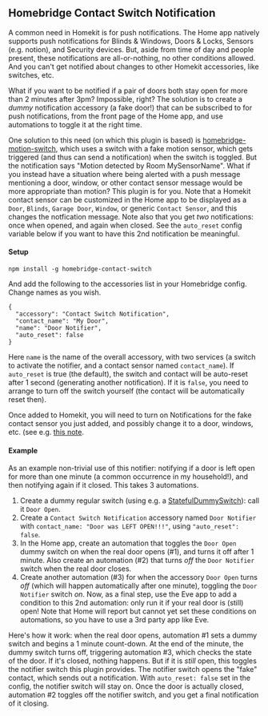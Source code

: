## Homebridge Contact Switch Notification

A common need in Homekit is for push notifications. The Home app natively supports push notifications for Blinds & Windows, Doors & Locks, Sensors (e.g. notion), and Security devices.  But, aside from time of day and people present, these notifications are all-or-nothing, no other conditions allowed. And you can't get notified about changes to other Homekit accessories, like switches, etc. 

What if you want to be notified if a pair of doors both stay open for more than 2 minutes after 3pm?  Impossible, right?  The solution is to create a _dummy_ notification accessory (a fake door!) that can be subscribed to for push notifications, from the front page of the Home app, and use automations to toggle it at the right time. 

One solution to this need (on which this plugin is based) is [homebridge-motion-switch](https://github.com/aaronpearce/homebridge-motion-switch), which uses a switch with a fake motion sensor, which gets triggered (and thus can send a notification) when the switch is toggled.  But the notification says "Motion detected by Room MySensorName".  What if you instead have a situation where being alerted with a push message mentioning a door, window, or other contact sensor message would be more appropriate than motion?  This plugin is for you.   Note that a Homekit contact sensor can be customized in the Home app to be displayed as a `Door`, `Blinds`, `Garage Door`, `Window`, or generic `Contact Sensor`, and this changes the notfication message.  Note also that you get _two_ notifications: once when opened, and again when closed.  See the `auto_reset` config variable below if you want to have this 2nd notification be meaningful.

#### Setup

`npm install -g homebridge-contact-switch`

And add the following to the accessories list in your Homebridge config. Change names as you wish.

```
{
  "accessory": "Contact Switch Notification",
  "contact_name": "My Door",
  "name": "Door Notifier",
  "auto_reset": false
}
```

Here `name` is the name of the overall accessory, with two services (a switch to activate the notifier, and a contact sensor named `contact_name`).  If `auto_reset` is true (the default), the switch and contact will be auto-reset after 1 second (generating another notification).   If it is `false`, you need to arrange to turn off the switch yourself (the contact will be automatically reset then). 

Once added to Homekit, you will need to turn on Notifications for the fake contact sensor you just added, and possibly change it to a door, windows, etc. (see e.g. [this note](https://github.com/jvmahon/homebridge-homeseer/wiki/Contact-Sensor-Icon-Type-(Door,-Window,-etc.)).

#### Example

As an example non-trivial use of this notifier: notifying if a door is left open for more than one minute (a common occurrence in my household!), and then notifying again if it closed. This takes 3 automations.

1. Create a dummy regular switch (using e.g. a [StatefulDummySwitch](https://github.com/mend1/homebridge-statefuldummy#readme)): call it `Door Open`.
1. Create a `Contact Switch Notification` accessory named `Door Notifier` with `contact_name: "Door was LEFT OPEN!!!"`, using `"auto_reset": false`.
1. In the Home app, create an automation that toggles the `Door Open` dummy switch on when the real door opens (#1), and turns it off after 1 minute.  Also create an automation (#2) that turns _off_ the `Door Notifier` switch when the real door closes.
1. Create another automation (#3) for when the accessory `Door Open` turns _off_ (which will happen automatically after one minute), toggling the `Door Notifier` switch _on_.  Now, as a final step, use the Eve app to add a condition to this 2nd automation: only run it if your real door is (still) open!  Note that Home will report but cannot yet set these conditions on automations, so you have to use a 3rd party app like Eve.

Here's how it work: when the real door opens, automation #1 sets a dummy switch and begins a 1 minute count-down.  At the end of the minute, the dummy switch turns off, triggering automation #3, which checks the state of the door. If it's closed, nothing happens.  But if it is _still_ open, this toggles the notifier switch this plugin provides.  The notifier switch opens the "fake" contact, which sends out a notification.  With `auto_reset: false` set in the config, the notifier switch will stay on.  Once the door is actually closed, automation #2 toggles off the notifier switch, and you get a final notification of it closing. 

